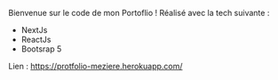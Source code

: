 Bienvenue sur le code de mon Portoflio !
Réalisé avec la tech suivante :

- NextJs
- ReactJs
- Bootsrap 5

Lien : https://protfolio-meziere.herokuapp.com/
